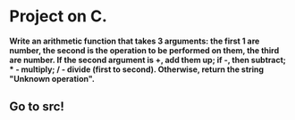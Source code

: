 # Project on C.
**Write an arithmetic function that takes 3 arguments: the first 1 are number, the second is the operation to be performed on them, the third are number. If the second argument is +, add them up; if -, then subtract; * - multiply; / - divide (first to second). Otherwise, return the string "Unknown operation".**
## Go to src!

